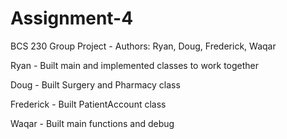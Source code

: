# Assignment-4
BCS 230 Group Project - Authors: Ryan, Doug, Frederick, Waqar

Ryan - Built main and implemented classes to work together

Doug - Built Surgery and Pharmacy class

Frederick - Built PatientAccount class

Waqar - Built main functions and debug

